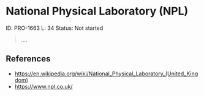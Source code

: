 # National Physical Laboratory (NPL)

ID: PRO-1663
L: 34
Status: Not started

> ….
> 

## References

- https://en.wikipedia.org/wiki/National_Physical_Laboratory_(United_Kingdom)
- https://www.npl.co.uk/